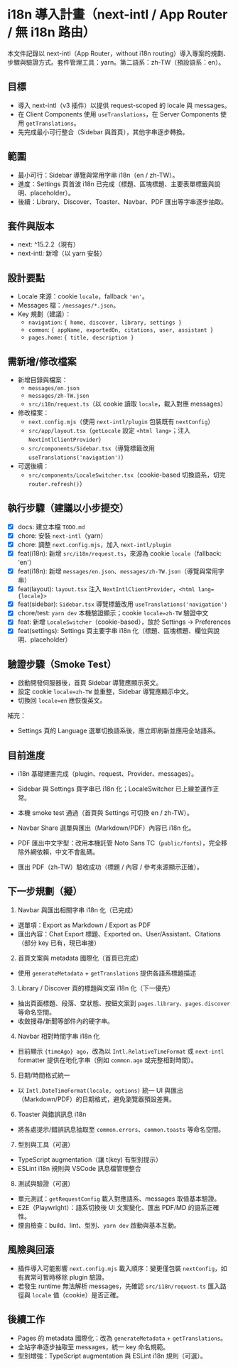 # i18n 導入計畫（next-intl / App Router / 無 i18n 路由）

本文件記錄以 next-intl（App Router，without i18n routing）導入專案的規劃、步驟與驗證方式。套件管理工具：yarn。第二語系：zh-TW（預設語系：en）。

## 目標

- 導入 next-intl（v3 插件）以提供 request-scoped 的 locale 與 messages。
- 在 Client Components 使用 `useTranslations`，在 Server Components 使用 `getTranslations`。
- 先完成最小可行整合（Sidebar 與首頁），其他字串逐步轉換。

## 範圍

- 最小可行：Sidebar 導覽與常用字串 i18n（en / zh-TW）。
- 進度：Settings 頁首波 i18n 已完成（標題、區塊標題、主要表單標籤與說明、placeholder）。
- 後續：Library、Discover、Toaster、Navbar、PDF 匯出等字串逐步抽取。

## 套件與版本

- next: ^15.2.2（現有）
- next-intl: 新增（以 yarn 安裝）

## 設計要點

- Locale 來源：cookie `locale`，fallback `'en'`。
- Messages 檔：`/messages/*.json`。
- Key 規劃（建議）：
  - `navigation`: `{ home, discover, library, settings }`
  - `common`: `{ appName, exportedOn, citations, user, assistant }`
  - `pages.home`: `{ title, description }`

## 需新增/修改檔案

- 新增目錄與檔案：
  - `messages/en.json`
  - `messages/zh-TW.json`
  - `src/i18n/request.ts`（以 cookie 讀取 `locale`，載入對應 messages）
- 修改檔案：
  - `next.config.mjs`（使用 `next-intl/plugin` 包裝既有 `nextConfig`）
  - `src/app/layout.tsx`（`getLocale` 設定 `<html lang>`；注入 `NextIntlClientProvider`）
  - `src/components/Sidebar.tsx`（導覽標籤改用 `useTranslations('navigation')`）
- 可選後續：
  - `src/components/LocaleSwitcher.tsx`（cookie-based 切換語系，切完 `router.refresh()`）

## 執行步驟（建議以小步提交）

- [x] docs: 建立本檔 `TODO.md`
- [x] chore: 安裝 `next-intl`（yarn）
- [x] chore: 調整 `next.config.mjs`，加入 `next-intl/plugin`
- [x] feat(i18n): 新增 `src/i18n/request.ts`，來源為 cookie `locale`（fallback: 'en'）
- [x] feat(i18n): 新增 `messages/en.json`、`messages/zh-TW.json`（導覽與常用字串）
- [x] feat(layout): `layout.tsx` 注入 `NextIntlClientProvider`，`<html lang={locale}>`
- [x] feat(sidebar): `Sidebar.tsx` 導覽標籤改用 `useTranslations('navigation')`
- [x] chore/test: `yarn dev` 本機驗證顯示；cookie `locale=zh-TW` 驗證中文
- [x] feat: 新增 `LocaleSwitcher`（cookie-based），放於 Settings → Preferences
- [x] feat(settings): Settings 頁主要字串 i18n 化（標題、區塊標題、欄位與說明、placeholder）

## 驗證步驟（Smoke Test）

- 啟動開發伺服器後，首頁 Sidebar 導覽應顯示英文。
- 設定 cookie `locale=zh-TW` 並重整，Sidebar 導覽應顯示中文。
- 切換回 `locale=en` 應恢復英文。

補充：

- Settings 頁的 Language 選單切換語系後，應立即刷新並應用全站語系。

## 目前進度

- i18n 基礎建置完成（plugin、request、Provider、messages）。
- Sidebar 與 Settings 頁字串已 i18n 化；LocaleSwitcher 已上線並運作正常。
- 本機 smoke test 通過（首頁與 Settings 可切換 en / zh-TW）。

- Navbar Share 選單與匯出（Markdown/PDF）內容已 i18n 化。
- PDF 匯出中文字型：改用本機託管 Noto Sans TC（`public/fonts`），完全移除外網依賴，中文不會亂碼。
- 匯出 PDF（zh-TW）驗收成功（標題 / 內容 / 參考來源顯示正確）。

## 下一步規劃（擬）

1. Navbar 與匯出相關字串 i18n 化（已完成）

- 選單項：Export as Markdown / Export as PDF
- 匯出內容：Chat Export 標題、Exported on、User/Assistant、Citations（部分 key 已有，現已串接）

2. 首頁文案與 metadata 國際化（首頁已完成）

- 使用 `generateMetadata` + `getTranslations` 提供各語系標題描述

3. Library / Discover 頁的標題與文案 i18n 化（下一優先）

- 抽出頁面標題、段落、空狀態、按鈕文案到 `pages.library`、`pages.discover` 等命名空間。
- 收斂搜尋/新聞等部件內的硬字串。

4. Navbar 相對時間字串 i18n 化

- 目前顯示 `{timeAgo} ago`，改為以 `Intl.RelativeTimeFormat` 或 `next-intl` formatter 提供在地化字串（例如 `common.ago` 或完整相對時間）。

5. 日期/時間格式統一

- 以 `Intl.DateTimeFormat(locale, options)` 統一 UI 與匯出（Markdown/PDF）的日期格式，避免瀏覽器預設差異。

6. Toaster 與錯誤訊息 i18n

- 將各處提示/錯誤訊息抽取至 `common.errors`、`common.toasts` 等命名空間。

7. 型別與工具（可選）

- TypeScript augmentation（讓 t(key) 有型別提示）
- ESLint i18n 規則與 VSCode 訊息檔管理整合

8. 測試與驗證（可選）

- 單元測試：`getRequestConfig` 載入對應語系、messages 取值基本驗證。
- E2E（Playwright）：語系切換後 UI 文案變化、匯出 PDF/MD 的語系正確性。
- 煙囪檢查：build、lint、型別、`yarn dev` 啟動與基本互動。

## 風險與回滾

- 插件導入可能影響 `next.config.mjs` 載入順序：變更僅包裝 `nextConfig`，如有異常可暫時移除 plugin 驗證。
- 若發生 runtime 無法解析 messages，先確認 `src/i18n/request.ts` 匯入路徑與 `locale` 值（cookie）是否正確。

## 後續工作

- Pages 的 metadata 國際化：改為 `generateMetadata` + `getTranslations`。
- 全站字串逐步抽取至 messages，統一 key 命名規範。
- 型別增強：TypeScript augmentation 與 ESLint i18n 規則（可選）。
